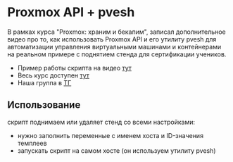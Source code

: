 # Proxmox API + pvesh

В рамках курса "Proxmox: храним и бекапим", записал дополнительное видео про то, как использовать Proxmox API и его утилиту pvesh для автоматизации управления виртуальными машинами и контейнерами на реальном примере с поднятием стенда для сертификации учеников.

* Пример работы скрипта на видео [тут](https://youtu.be/S06QWvP_tt8)
* Весь курс доступен [тут](https://realmanual.ru/proxmox2)
* Наша группа в [ТГ](https://t.me/realmanual_group)

## Использование

скрипт поднимаем или удаляет стенд со всеми настройками:
- нужно заполнить переменные с именем хоста и ID-значения темплеев
- запускать скрипт на самом хосте (он используем утилиту pvesh)
